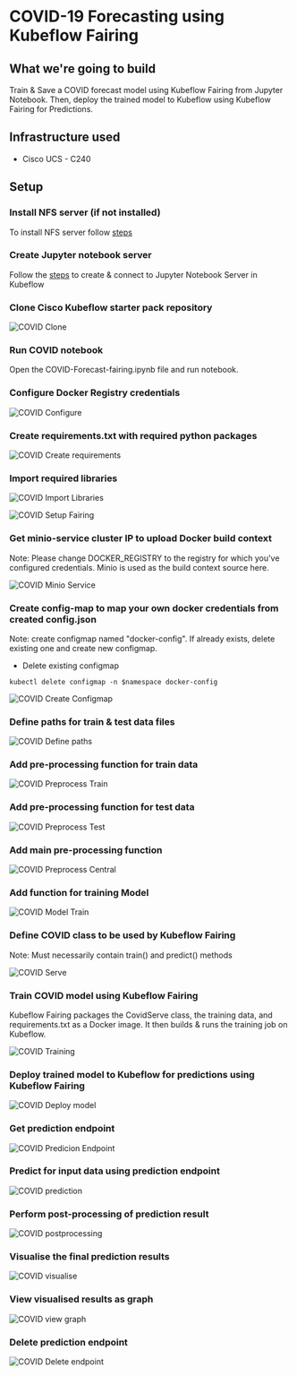 # COVID-19 Forecasting using Kubeflow Fairing 

## What we're going to build

Train & Save a COVID forecast model using Kubeflow Fairing from Jupyter Notebook. Then, deploy the trained model to Kubeflow using Kubeflow Fairing for Predictions.


## Infrastructure used

* Cisco UCS - C240


## Setup


### Install NFS server (if not installed)

To install NFS server follow [steps](./../notebook#install-nfs-server-if-not-installed)

### Create Jupyter notebook server

Follow the [steps](./../notebook#create--connect-to-jupyter-notebook-server) to create & connect to Jupyter Notebook Server in Kubeflow

### Clone Cisco Kubeflow starter pack repository

![COVID Clone](pictures/0_clone_repo.png)


### Run COVID notebook

Open the COVID-Forecast-fairing.ipynb file and run notebook.

### Configure Docker Registry credentials 

![COVID Configure](pictures/1_configure_docker_credentials.png)

### Create requirements.txt with required python packages

![COVID Create requirements](pictures/2_create_requirements_file.png)

### Import required libraries

![COVID Import Libraries](pictures/3_import_python_libraries.png)

![COVID Setup Fairing](pictures/4_setup_kf_fairing.png)

### Get minio-service cluster IP to upload Docker build context

Note: Please change DOCKER_REGISTRY to the registry for which you've configured credentials. Minio is used as the build context source here.

![COVID Minio Service](pictures/5_minio_service_ip.png)

### Create config-map to map your own docker credentials from created config.json

Note: create configmap named "docker-config". If already exists, delete existing one and create new configmap.

* Delete existing configmap

```
kubectl delete configmap -n $namespace docker-config
```

![COVID Create Configmap](pictures/6_create_configmap.png)

### Define paths for train & test data files

![COVID Define paths](pictures/0.1_define_paths.png)

### Add pre-processing function for train data

![COVID Preprocess Train](pictures/7_preprocess_train.png)

### Add pre-processing function for test data

![COVID Preprocess Test](pictures/8_preprocess_test.png)


### Add main pre-processing function

![COVID Preprocess Central](pictures/9_preprocess_central.png)


### Add function for training Model

![COVID Model Train](pictures/10_train_model_function.png)


### Define COVID class to be used by Kubeflow Fairing

Note: Must necessarily contain train() and predict() methods


![COVID Serve](pictures/11_define_covid_serve.png)


### Train COVID model using Kubeflow Fairing

Kubeflow Fairing packages the CovidServe class, the training data, and requirements.txt as a Docker image. 
It then builds & runs the training job on Kubeflow.

![COVID Training](pictures/12_training_using_fairing.png)

### Deploy trained model to Kubeflow for predictions using Kubeflow Fairing

![COVID Deploy model](pictures/13_deploy_trained_model_for_prediction.png)


### Get prediction endpoint

![COVID Predicion Endpoint](pictures/14_get_prediction_endpoint.png)

### Predict for input data using prediction endpoint

![COVID prediction](pictures/15_prediction.png)

### Perform post-processing of prediction result

![COVID postprocessing](pictures/16_postprocessing.png)

### Visualise the final prediction results

![COVID visualise](pictures/17_visualising.png)

### View visualised results as graph

![COVID view graph](pictures/18_view_graph.png)

### Delete prediction endpoint

![COVID Delete endpoint](pictures/19_delete_endpoint.png)



